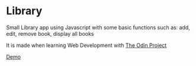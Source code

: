 # Library

Small Library app using Javascript with some basic functions such as: add, edit, remove book, display all books

It is made when learning Web Development with [The Odin Project](https://www.theodinproject.com/)

[Demo](https://tracy2811.github.io/library/)

